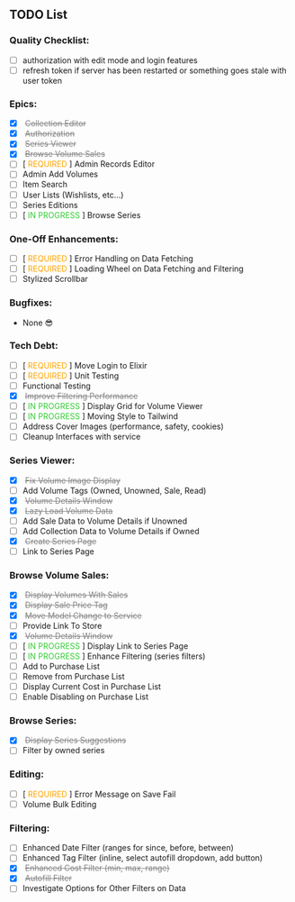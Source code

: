 ## TODO List

### Quality Checklist:

- [ ] authorization with edit mode and login features
- [ ] refresh token if server has been restarted or something goes stale with user token

### Epics:

- [x] <font color="gray"> ~~Collection Editor~~ </font>
- [x] <font color="gray"> ~~Authorization~~ </font>
- [x] <font color="gray"> ~~Series Viewer~~ </font>
- [x] <font color="gray"> ~~Browse Volume Sales~~ </font>
- [ ] [<font color="orange"> REQUIRED </font>] Admin Records Editor
- [ ] Admin Add Volumes
- [ ] Item Search
- [ ] User Lists (Wishlists, etc...)
- [ ] Series Editions
- [ ] [<font color="limegreen"> IN PROGRESS </font>] Browse Series

### One-Off Enhancements:

- [ ] [<font color="orange"> REQUIRED </font>] Error Handling on Data Fetching
- [ ] [<font color="orange"> REQUIRED </font>] Loading Wheel on Data Fetching and Filtering
- [ ] Stylized Scrollbar

### Bugfixes:

- None 😎

### Tech Debt:

- [ ] [<font color="orange"> REQUIRED </font>] Move Login to Elixir
- [ ] [<font color="orange"> REQUIRED </font>] Unit Testing
- [ ] Functional Testing
- [x] <font color="gray"> ~~Improve Filtering Performance~~ </font>
- [ ] [<font color="limegreen"> IN PROGRESS </font>] Display Grid for Volume Viewer
- [ ] [<font color="limegreen"> IN PROGRESS </font>] Moving Style to Tailwind
- [ ] Address Cover Images (performance, safety, cookies)
- [ ] Cleanup Interfaces with service

### Series Viewer:

- [x] <font color="gray"> ~~Fix Volume Image Display~~ </font>
- [ ] Add Volume Tags (Owned, Unowned, Sale, Read)
- [x] <font color="gray"> ~~Volume Details Window~~ </font>
- [x] <font color="gray"> ~~Lazy Load Volume Data~~ </font>
- [ ] Add Sale Data to Volume Details if Unowned
- [ ] Add Collection Data to Volume Details if Owned
- [x] <font color="gray"> ~~Create Series Page~~ </font>
- [ ] Link to Series Page

### Browse Volume Sales:

- [x] <font color="gray"> ~~Display Volumes With Sales~~ </font>
- [x] <font color="gray"> ~~Display Sale Price Tag~~ </font>
- [x] <font color="gray"> ~~Move Model Change to Service~~ </font>
- [ ] Provide Link To Store
- [x] <font color="gray"> ~~Volume Details Window~~ </font>
- [ ] [<font color="limegreen"> IN PROGRESS </font>] Display Link to Series Page
- [ ] [<font color="limegreen"> IN PROGRESS </font>] Enhance Filtering (series filters)
- [ ] Add to Purchase List
- [ ] Remove from Purchase List
- [ ] Display Current Cost in Purchase List
- [ ] Enable Disabling on Purchase List

### Browse Series:

- [x] <font color="gray"> ~~Display Series Suggestions~~ </font>
- [ ] Filter by owned series

### Editing:

- [ ] [<font color="orange"> REQUIRED </font>] Error Message on Save Fail
- [ ] Volume Bulk Editing

### Filtering:

- [ ] Enhanced Date Filter (ranges for since, before, between)
- [ ] Enhanced Tag Filter (inline, select autofill dropdown, add button)
- [x] <font color="gray"> ~~Enhanced Cost Filter (min, max, range)~~ </font>
- [x] <font color="gray"> ~~Autofill Filter~~ </font>
- [ ] Investigate Options for Other Filters on Data
